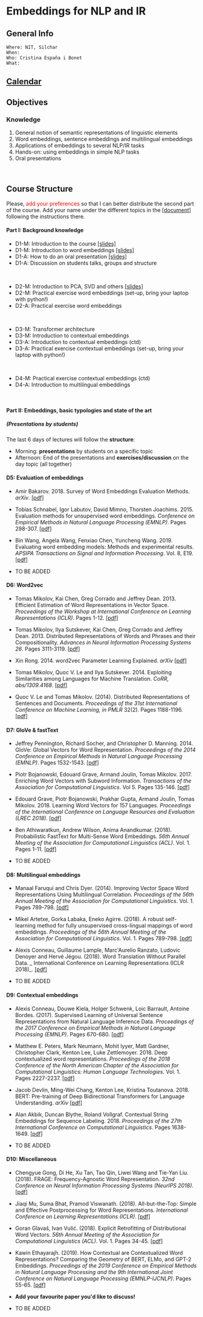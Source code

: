 # Embeddings for NLP and IR
## General Info
```
Where: NIT, Silchar
When: 
Who: Cristina España i Bonet
What: 
```

## [Calendar](../calendar.md)

## Objectives

### Knowledge
1. General notion of semantic representations of linguistic elements
2. Word embeddings, sentence embeddings and multilingual embeddings
3. Applications of embeddings to several NLP/IR tasks
4. Hands-on: using embeddings in simple NLP tasks
5. Oral presentations
<br>

## Course Structure

 Please, <span style="color:red"> add your preferences </span> so that I can better distribute the second part of the course. Add your name under the different topics in the [[document]](https://docs.google.com/document/d/1DkSnehmbL8S-PMgmScXW-Y5kSQCTrLf5NzQUcy7w4pY/edit?usp=sharing) following the instructions there.

#### Part I: Background knowledge 

* D1-M: Introduction to the course [[slides]](./)
* D1-M: Introduction to word embeddings [[slides]](./introWE.pdf)
* D1-A: How to do an oral presentation [[slides]](./oral.pdf)
* D1-A: Discussion on students talks, groups and structure
<br>

* D2-M: Introduction to PCA, SVD and others [[slides]](./introPCA.pdf)
* D2-M: Practical exercise word embeddings (set-up, bring your laptop with python!)
* D2-A: Practical exercise word embeddings 
<br>

* D3-M: Transformer architecture
* D3-M: Introduction to contextual embeddings
* D3-A: Introduction to contextual embeddings (ctd)
* D3-A: Practical exercise contextual embeddings (set-up, bring your laptop with python!)
<br>

* D4-M: Practical exercise contextual embeddings (ctd)
* D4-A: Introduction to multilingual embeddings
<br>

#### Part II: Embeddings, basic typologies and state of the art 
##### (Presentations by students)

The last 6 days of lectures will follow the **structure**:
* Morning: **presentations** by students on a specific topic
* Afternoon: End of the presentations and **exercises/discussion** on the day topic (all together)

#### D5: Evaluation of embeddings

* Amir Bakarov. 2018. Survey of Word Embeddings Evaluation Methods. _arXiv_.
 [[pdf]](https://arxiv.org/pdf/1801.09536.pdf)

* Tobias Schnabel, Igor Labutov, David Mimno, Thorsten Joachims. 2015. Evaluation methods for unsupervised word embeddings. _Conference on Empirical Methods in Natural Language Processing (EMNLP)_. Pages 298-307. [[pdf]](https://www.aclweb.org/anthology/D15-1036.pdf)

* Bin Wang, Angela Wang, Fenxiao Chen, Yuncheng Wang. 2019. Evaluating word embedding models: Methods and experimental results. _APSIPA Transactions on Signal and Information Processing_. Vol. 8, E19.  [[pdf]](https://www.cambridge.org/core/services/aop-cambridge-core/content/view/EDF43F837150B94E71DBB36B28B85E79/S204877031900012Xa.pdf/evaluating_word_embedding_models_methods_and_experimental_results.pdf)

* TO BE ADDED

#### D6: Word2vec

* Tomas Mikolov, Kai Chen, Greg Corrado and Jeffrey Dean. 2013. Efficient Estimation of Word Representations in Vector Space. 
_Proceedings of the Workshop at International Conference on Learning Representations (ICLR)_. Pages 1-12. [[pdf]](https://arxiv.org/pdf/1301.3781)

* Tomas Mikolov, Ilya Sutskever, Kai Chen, Greg Corrado and Jeffrey Dean. 2013. Distributed Representations of Words and Phrases and their Compositionality. _Advances in Neural Information Processing Systems 26_.  Pages 3111-3119. [[pdf]](http://papers.nips.cc/paper/5021-distributed-representations-of-words-and-phrases-and-their-compositionality.pdf)

* Xin Rong. 2014. word2vec Parameter Learning Explained.
_arXiv_ [[pdf]](https://arxiv.org/abs/1411.2738)

* Tomas Mikolov, Quoc V. Le and Ilya Sutskever. 2014. Exploiting Similarities among Languages for Machine Translation. _CoRR, abs/1309.4168_. [[pdf]](https://arxiv.org/pdf/1309.4168.pdf)

* Quoc V. Le and Tomas Mikolov. (2014). Distributed Representations of Sentences and Documents. 
_Proceedings of the 31st International Conference on Machine Learning, in PMLR_ 32(2). Pages 1188-1196. [[pdf]](http://proceedings.mlr.press/v32/le14.pdf)


#### D7: GloVe & fastText

* Jeffrey Pennington, Richard Socher, and Christopher D. Manning. 2014. GloVe: Global Vectors for Word Representation. _Proceedings of the 2014 Conference on Empirical Methods in Natural Language Processing (EMNLP)_.  Pages 1532-1543.
[[pdf]](https://nlp.stanford.edu/pubs/glove.pdf)

* Piotr Bojanowski, Edouard Grave, Armand Joulin, Tomas Mikolov. 2017. Enriching Word Vectors with Subword Information. _Transactions of the Association for Computational Linguistics_. Vol 5. Pages 135-146.
[[pdf]](http://aclweb.org/anthology/Q17-1010)

* Edouard Grave, Piotr Bojanowski, Prakhar Gupta, Armand Joulin, Tomas Mikolov. 2018. Learning Word Vectors for 157 Languages. _Proceedings of the International Conference on Language Resources and Evaluation (LREC 2018)_.
[[pdf]](http://www.lrec-conf.org/proceedings/lrec2018/pdf/627.pdf)

* Ben Athiwaratkun, Andrew Wilson, Anima Anandkumar. (2018). Probabilistic FastText for Multi-Sense Word Embeddings. _56th Annual Meeting of the Association for Computational Linguistics (ACL)_. Vol. 1. Pages 1-11. [[pdf]](https://www.aclweb.org/anthology/P18-1001)

* TO BE ADDED

#### D8: Multilingual embeddings

* Manaal Faruqui and Chris Dyer. (2014). Improving Vector Space Word Representations Using Multilingual Correlation. _Proceedings of the 56th Annual Meeting of the Association for Computational Linguistics_. Vol. 1. Pages 789-798. [[pdf]](https://www.aclweb.org/anthology/E14-1049)

* Mikel Artetxe, Gorka Labaka, Eneko Agirre. (2018). A robust self-learning method for fully unsupervised cross-lingual mappings of word embeddings. _Proceedings of the 56th Annual Meeting of the Association for Computational Linguistics_. Vol. 1. Pages 789-798. [[pdf]](http://aclweb.org/anthology/P18-1073)

* Alexis Conneau, Guillaume Lample, Marc'Aurelio Ranzato, Ludovic Denoyer and Hervé Jégou. (2018). Word Translation Without Parallel Data. _ International Conference on Learning Representations (ICLR 2018)_. [[pdf]](https://arxiv.org/pdf/1710.04087.pdf)

* TO BE ADDED


#### D9: Contextual embeddings

* Alexis Conneau, Douwe Kiela, Holger Schwenk, Loic Barrault, Antoine Bordes. (2017). Supervised Learning of Universal Sentence Representations from Natural Language Inference Data. _Proceedings of the 2017 Conference on Empirical Methods in Natural Language Processing (EMNLP)_. Pages 670-680. [[pdf]](https://www.aclweb.org/anthology/D17-1070)

* Matthew E. Peters, Mark Neumann, Mohit Iyyer, Matt Gardner, Christopher Clark, Kenton Lee, Luke Zettlemoyer. 2018. Deep contextualized word representations. _Proceedings of the 2018 Conference of the North American Chapter of the Association for Computational Linguistics: Human Language Technologies_. Vol. 1. Pages 2227-2237.
[[pdf]](http://aclweb.org/anthology/N18-1202)

* Jacob Devlin, Ming-Wei Chang, Kenton Lee, Kristina Toutanova. 2018. BERT: Pre-training of Deep Bidirectional Transformers for Language Understanding. _arXiv_ [[pdf]](https://arxiv.org/abs/1810.04805)

* Alan Akbik, Duncan Blythe, Roland Vollgraf. Contextual String Embeddings for Sequence Labeling. 2018. _Proceedings of the 27th International Conference on Computational Linguistics_. Pages 1638-1649.
[[pdf]](http://aclweb.org/anthology/C18-1139)

* TO BE ADDED


#### D10: Miscellaneous

* Chengyue Gong, Di He, Xu Tan, Tao Qin, Liwei Wang and Tie-Yan Liu. (2018). FRAGE: Frequency-Agnostic Word Representation. _32nd Conference on Neural Information Processing Systems (NeurIPS 2018)_. [[pdf]](https://papers.nips.cc/paper/7408-frage-frequency-agnostic-word-representation.pdf)

* Jiaqi Mu, Suma Bhat, Pramod Viswanath. (2018). All-but-the-Top: Simple and Effective Postprocessing for Word Representations. _International Conference on Learning Representations (ICLR)_. [[pdf]](https://arxiv.org/pdf/1702.01417.pdf)

* Goran Glavaš, Ivan Vulić. (2018). Explicit Retrofitting of Distributional Word Vectors. _56th Annual Meeting of the Association for Computational Linguistics (ACL)_. Vol. 1. Pages 34-45. [[pdf]](https://www.aclweb.org/anthology/P18-1004)

* Kawin Ethayarajh. (2019). How Contextual are Contextualized Word Representations? Comparing the Geometry of BERT, ELMo, and GPT-2 Embeddings. _Proceedings of the 2019 Conference on Empirical Methods in Natural Language Processing and the 9th International Joint Conference on Natural Language Processing (EMNLP-IJCNLP)_. Pages 55-65.
[[pdf]](https://www.aclweb.org/anthology/D19-1006.pdf)

* **Add your favourite paper you'd like to discuss!**

* TO BE ADDED




